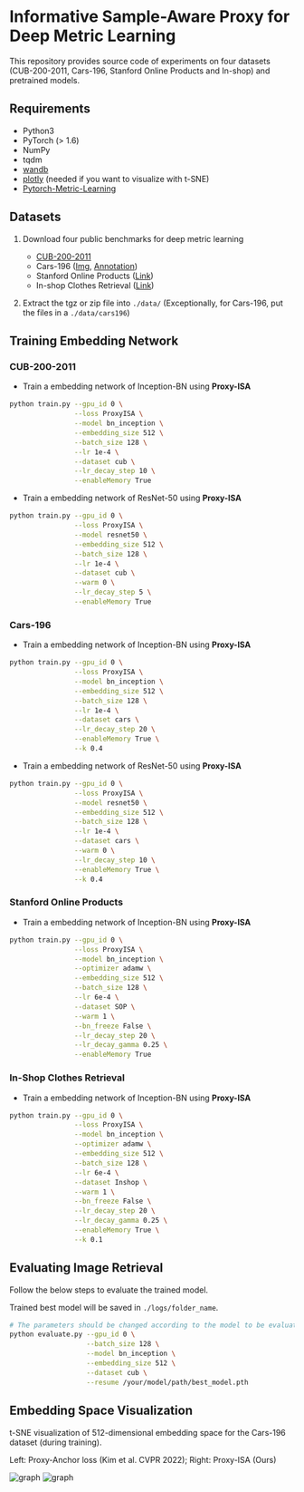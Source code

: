 # Informative Sample-Aware Proxy for Deep Metric Learning

<!-- Official PyTorch implementation of ECCV 2022 paper [**Informative Sample-Aware Proxy for Deep Metric Learning**].  -->

This repository provides source code of experiments on four datasets (CUB-200-2011, Cars-196, Stanford Online Products and In-shop) and pretrained models.

## Requirements

- Python3
- PyTorch (> 1.6)
- NumPy
- tqdm
- [wandb](https://wandb.ai/quickstart/pytorch)
- [plotly](https://plotly.com/python/getting-started/) (needed if you want to visualize with t-SNE)
- [Pytorch-Metric-Learning](https://github.com/KevinMusgrave/pytorch-metric-learning)

## Datasets

1. Download four public benchmarks for deep metric learning
   - [CUB-200-2011](http://www.vision.caltech.edu/visipedia-data/CUB-200-2011/CUB_200_2011.tgz)
   - Cars-196 ([Img](http://imagenet.stanford.edu/internal/car196/car_ims.tgz), [Annotation](http://imagenet.stanford.edu/internal/car196/cars_annos.mat))
   - Stanford Online Products ([Link](https://cvgl.stanford.edu/projects/lifted_struct/))
   - In-shop Clothes Retrieval ([Link](http://mmlab.ie.cuhk.edu.hk/projects/DeepFashion.html))

2. Extract the tgz or zip file into `./data/` (Exceptionally, for Cars-196, put the files in a `./data/cars196`)

## Training Embedding Network

<!-- You can download the trained model through the hyperlink in the table. -->

### CUB-200-2011

- Train a embedding network of Inception-BN using **Proxy-ISA**

```bash
python train.py --gpu_id 0 \
                --loss ProxyISA \
                --model bn_inception \
                --embedding_size 512 \
                --batch_size 128 \
                --lr 1e-4 \
                --dataset cub \
                --lr_decay_step 10 \
                --enableMemory True
```

- Train a embedding network of ResNet-50 using **Proxy-ISA**

```bash
python train.py --gpu_id 0 \
                --loss ProxyISA \
                --model resnet50 \
                --embedding_size 512 \
                --batch_size 128 \
                --lr 1e-4 \
                --dataset cub \
                --warm 0 \
                --lr_decay_step 5 \
                --enableMemory True
```

<!-- | Method | Backbone | Recall@1 | MAP@R |
|:-:|:-:|:-:|:-:|:-:|:-:|
| Proxy-ISA | Inception-BN | 68.1 | 26.97 | -->
<!-- | [Proxy-Anchor<sup>512</sup>](https://drive.google.com/file/d/1s-cRSEL2PhPFL9S7bavkrD_c59bJXL_u/view?usp=sharing) | ResNet-50 | 69.9 | 79.6 | 86.6 | 91.4 | -->

### Cars-196

- Train a embedding network of Inception-BN using **Proxy-ISA**

```bash
python train.py --gpu_id 0 \
                --loss ProxyISA \
                --model bn_inception \
                --embedding_size 512 \
                --batch_size 128 \
                --lr 1e-4 \
                --dataset cars \
                --lr_decay_step 20 \
                --enableMemory True \
                --k 0.4
```

- Train a embedding network of ResNet-50 using **Proxy-ISA**

```bash
python train.py --gpu_id 0 \
                --loss ProxyISA \
                --model resnet50 \
                --embedding_size 512 \
                --batch_size 128 \
                --lr 1e-4 \
                --dataset cars \
                --warm 0 \
                --lr_decay_step 10 \
                --enableMemory True \
                --k 0.4
```

<!-- | Method | Backbone | R@1 | R@2 | R@4 | R@8 |
|:-:|:-:|:-:|:-:|:-:|:-:|
| [Proxy-Anchor<sup>512</sup>](https://drive.google.com/file/d/1wwN4ojmOCEAOaSYQHArzJbNdJQNvo4E1/view?usp=sharing) | Inception-BN | 86.4 | 91.9 | 95.0 | 97.0 |
| [Proxy-Anchor<sup>512</sup>](https://drive.google.com/file/d/1_4P90jZcDr0xolRduNpgJ9tX9HZ1Ih7n/view?usp=sharing) | ResNet-50 | 87.7 | 92.7 | 95.5 | 97.3 | -->

### Stanford Online Products

- Train a embedding network of Inception-BN using **Proxy-ISA**

```bash
python train.py --gpu_id 0 \
                --loss ProxyISA \
                --model bn_inception \
                --optimizer adamw \
                --embedding_size 512 \
                --batch_size 128 \
                --lr 6e-4 \
                --dataset SOP \
                --warm 1 \
                --bn_freeze False \
                --lr_decay_step 20 \
                --lr_decay_gamma 0.25 \
                --enableMemory True
```

<!-- | Method | Backbone | R@1 | R@10 | R@100 | R@1000 |
|:-:|:-:|:-:|:-:|:-:|:-:|
| [Proxy-Anchor<sup>512</sup>](https://drive.google.com/file/d/1hBdWhLP2J83JlOMRgZ4LLZY45L-9Gj2X/view?usp=sharing) | Inception-BN | 79.2 | 90.7 | 96.2 | 98.6 | -->

### In-Shop Clothes Retrieval

- Train a embedding network of Inception-BN using **Proxy-ISA**

```bash
python train.py --gpu_id 0 \
                --loss ProxyISA \
                --model bn_inception \
                --optimizer adamw \
                --embedding_size 512 \
                --batch_size 128 \
                --lr 6e-4 \
                --dataset Inshop \
                --warm 1 \
                --bn_freeze False \
                --lr_decay_step 20 \
                --lr_decay_gamma 0.25 \
                --enableMemory True \
                --k 0.1
```

<!-- | Method | Backbone | R@1 | R@10 | R@20 | R@30 | R@40 |
|:-:|:-:|:-:|:-:|:-:|:-:|:-:|
| [Proxy-Anchor<sup>512</sup>](https://drive.google.com/file/d/1VE7psay7dblDyod8di72Sv7Z2xGtUGra/view?usp=sharing) | Inception-BN | 91.9 | 98.1 | 98.7 | 99.0 | 99.1 | -->

## Evaluating Image Retrieval

Follow the below steps to evaluate the trained model. 

Trained best model will be saved in `./logs/folder_name`.

```bash
# The parameters should be changed according to the model to be evaluated.
python evaluate.py --gpu_id 0 \
                   --batch_size 128 \
                   --model bn_inception \
                   --embedding_size 512 \
                   --dataset cub \
                   --resume /your/model/path/best_model.pth
```

<!-- ## Class Imalance problem study

Use preprocessed CUB-200-2011 dataset to show effect of balanced sampling.

<p align="left"><img src="images/Preprocessed_CUB.png" alt="graph" width="50%"></p>

```bash
python train.py --gpu-id 0 \
                --loss Proxy_Anchor \
                --model resnet50 \
                --embedding-size 512 \
                --batch-size 120 \
                --lr 1e-4 \
                --dataset cub \
                --warm 5 \
                --bn-freeze 1 \
                --lr-decay-step 5 \
		            --scale 0.8 \
                --IPC 3
``` -->

## Embedding Space Visualization

t-SNE visualization of 512-dimensional embedding space for the Cars-196 dataset (during training).

Left: Proxy-Anchor loss (Kim et al. CVPR 2022);
Right: Proxy-ISA (Ours)

<p align="left"><img src="images/tSNE_ProxyAnchor.png" alt="graph" width="47%">&nbsp<img src="images/tSNE_ProxyISA.png" alt="graph" width="48%"></p>

<!-- ## Citation
    
    @InProceedings{Li_2022_ECCV,
      author = {},
      title = {Informative Sample-Aware Proxy for Deep Metric Learning},
      booktitle = {IEEE/CVF Conference on Computer Vision and Pattern Recognition (CVPR)},
      month = {June},
      year = {2022}
    } -->